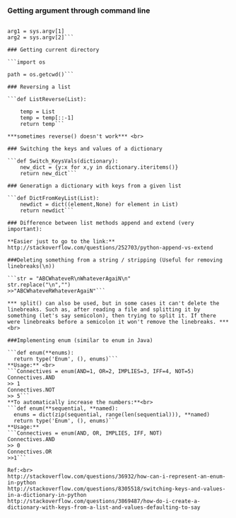 ### Getting argument through command line

```import sys

arg1 = sys.argv[1]
arg2 = sys.argv[2]```

### Getting current directory

```import os

path = os.getcwd()```

### Reversing a list

```def ListReverse(List):
	
	temp = List
	temp = temp[::-1]
	return temp```

***sometimes reverse() doesn't work*** <br>

### Switching the keys and values of a dictionary

```def Switch_KeysVals(dictionary):
	new_dict = {y:x for x,y in dictionary.iteritems()}
	return new_dict```

### Generatign a dictionary with keys from a given list

```def DictFromKeyList(List):
	newdict = dict((element,None) for element in List)
	return newdict```

### Difference between list methods append and extend (very important):

**Easier just to go to the link:**
http://stackoverflow.com/questions/252703/python-append-vs-extend

###Deleting something from a string / stripping (Useful for removing linebreaks(\n))

```str = "ABCWhateveR\nWhateverAgaiN\n"
str.replace("\n","")
>>"ABCWhateveRWhateverAgaiN"```

*** split() can also be used, but in some cases it can't delete the linebreaks. Such as, after reading a file and splitting it by something (let's say semicolon), then trying to split it. If there were linebreaks before a semicolon it won't remove the linebreaks. *** <br>

###Implementing enum (similar to enum in Java)

```def enum(**enums):
  return type('Enum', (), enums)```
**Usage:** <br>
```Connectives = enum(AND=1, OR=2, IMPLIES=3, IFF=4, NOT=5)
Connectives.AND
>> 1
Connectives.NOT
>> 5```
**To automatically increase the numbers:**<br>
```def enum(**sequential, **named):
  enums = dict(zip(sequential, range(len(sequential))), **named)
  return type('Enum', (), enums)```
**Usage:**
```Connectives = enum(AND, OR, IMPLIES, IFF, NOT)
Connectives.AND
>> 0
Connectives.OR
>>1```

Ref:<br>
http://stackoverflow.com/questions/36932/how-can-i-represent-an-enum-in-python
http://stackoverflow.com/questions/8305518/switching-keys-and-values-in-a-dictionary-in-python
http://stackoverflow.com/questions/3869487/how-do-i-create-a-dictionary-with-keys-from-a-list-and-values-defaulting-to-say
